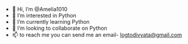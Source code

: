 - 👋 Hi, I’m @Amelia1010
- 👀 I’m interested in Python
- 🌱 I’m currently learning Python
- 💞️ I’m looking to collaborate on Python
- 📫 to reach me you can send me an email- logtodivyata@gmail.com

<!---
Amelia1010/Amelia1010 is a ✨ special ✨ repository because its `README.md` (this file) appears on your GitHub profile.
You can click the Preview link to take a look at your changes.
--->

